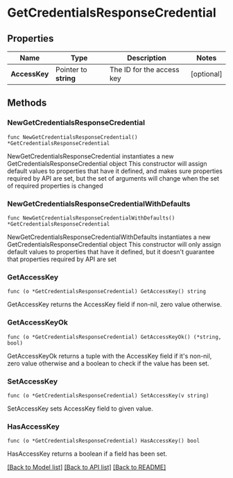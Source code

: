 # GetCredentialsResponseCredential

## Properties

Name | Type | Description | Notes
------------ | ------------- | ------------- | -------------
**AccessKey** | Pointer to **string** | The ID for the access key | [optional] 

## Methods

### NewGetCredentialsResponseCredential

`func NewGetCredentialsResponseCredential() *GetCredentialsResponseCredential`

NewGetCredentialsResponseCredential instantiates a new GetCredentialsResponseCredential object
This constructor will assign default values to properties that have it defined,
and makes sure properties required by API are set, but the set of arguments
will change when the set of required properties is changed

### NewGetCredentialsResponseCredentialWithDefaults

`func NewGetCredentialsResponseCredentialWithDefaults() *GetCredentialsResponseCredential`

NewGetCredentialsResponseCredentialWithDefaults instantiates a new GetCredentialsResponseCredential object
This constructor will only assign default values to properties that have it defined,
but it doesn't guarantee that properties required by API are set

### GetAccessKey

`func (o *GetCredentialsResponseCredential) GetAccessKey() string`

GetAccessKey returns the AccessKey field if non-nil, zero value otherwise.

### GetAccessKeyOk

`func (o *GetCredentialsResponseCredential) GetAccessKeyOk() (*string, bool)`

GetAccessKeyOk returns a tuple with the AccessKey field if it's non-nil, zero value otherwise
and a boolean to check if the value has been set.

### SetAccessKey

`func (o *GetCredentialsResponseCredential) SetAccessKey(v string)`

SetAccessKey sets AccessKey field to given value.

### HasAccessKey

`func (o *GetCredentialsResponseCredential) HasAccessKey() bool`

HasAccessKey returns a boolean if a field has been set.


[[Back to Model list]](../README.md#documentation-for-models) [[Back to API list]](../README.md#documentation-for-api-endpoints) [[Back to README]](../README.md)


